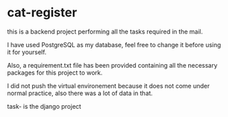 # cat-register
this is a backend project performing all the tasks required in the mail.

I have used PostgreSQL as my database, feel free to change it before using it for yourself.

Also, a requirement.txt file has been provided containing all the necessary packages for this project to work.

I did not push the virtual environement because it does not come under normal practice, also there was a lot of data in that.

task- is the django project
